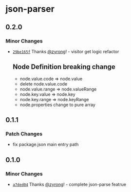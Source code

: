 # json-parser

## 0.2.0

### Minor Changes

- [`29be165f`](https://github.com/zyrong/json-parser/commit/29be165fadd7c8e396fa7b412a2e0fea1a5e3047) Thanks [@zyrong](https://github.com/zyrong)! - visitor get logic refactor
  ## Node Definition breaking change
  - node.value.code => node.value
  - delete node.value.code
  - node.value.range => node.valueRange
  - node.key.value => node.key
  - node.key.range => node.keyRange
  - node.properties change to pure array

## 0.1.1

### Patch Changes

- fix package.json main entry path

## 0.1.0

### Minor Changes

- [`a7ded04`](https://github.com/zyrong/json-parser/commit/a7ded041af2370aae18eb3e75922f5b67201605f) Thanks [@zyrong](https://github.com/zyrong)! - complete json-parse featrue

